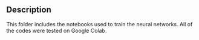 Description
---

This folder includes the notebooks used to train the neural networks. All of the codes were tested on Google Colab.
